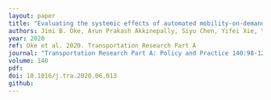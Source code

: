 ```yaml
---
layout: paper
title: "Evaluating the systemic effects of automated mobility-on-demand services via large-scale agent-based simulation of auto-dependent prototype cities"
authors: Jimi B. Oke, Arun Prakash Akkinepally, Siyu Chen, Yifei Xie, Youssef M. Aboutaleb, Carlos Lima Azevedo, P. Christopher Zegras, Joseph Ferreira, Moshe Ben-Akiva
year: 2020
ref: Oke et al. 2020. Transportation Research Part A
journal: "Transportation Research Part A: Policy and Practice 140:98-126."
volume: 140
pdf:
doi: 10.1016/j.tra.2020.06.013
github:
---
```

